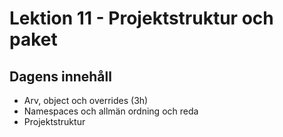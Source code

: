 # Lektion 11 - Projektstruktur och paket

## Dagens innehåll

* Arv, object och overrides (3h)
* Namespaces och allmän ordning och reda
* Projektstruktur